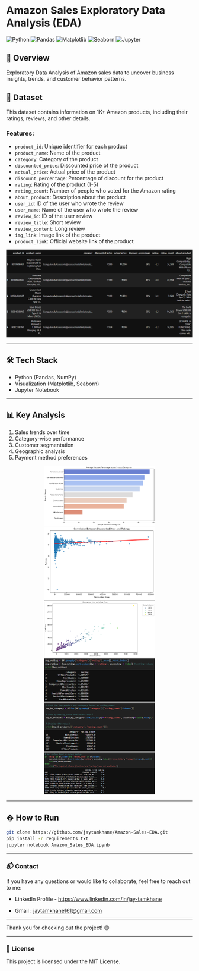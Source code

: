 # Amazon Sales Exploratory Data Analysis (EDA)

![Python](https://img.shields.io/badge/Python-3.8%2B-blue)
![Pandas](https://img.shields.io/badge/Pandas-1.2%2B-orange)
![Matplotlib](https://img.shields.io/badge/Matplotlib-3.3%2B-blueviolet)
![Seaborn](https://img.shields.io/badge/Seaborn-0.11%2B-lightblue)
![Jupyter](https://img.shields.io/badge/Jupyter-Notebook-orange)

## 📌 Overview
Exploratory Data Analysis of Amazon sales data to uncover business insights, trends, and customer behavior patterns.

## 📁 Dataset
This dataset contains information on 1K+ Amazon products, including their ratings, reviews, and other details.

### Features:

- `product_id`: Unique identifier for each product
- `product_name`: Name of the product
- `category`: Category of the product
- `discounted_price`: Discounted price of the product
- `actual_price`: Actual price of the product
- `discount_percentage`: Percentage of discount for the product
- `rating`: Rating of the product (1-5)
- `rating_count`: Number of people who voted for the Amazon rating
- `about_product`: Description about the product
- `user_id`: ID of the user who wrote the review
- `user_name`: Name of the user who wrote the review
- `review_id`: ID of the user review
- `review_title`: Short review
- `review_content`: Long review
- `img_link`: Image link of the product
- `product_link`: Official website link of the product

![Dataset Head](Images/Dataset1.png)

---

## 🛠️ Tech Stack
- Python (Pandas, NumPy)
- Visualization (Matplotlib, Seaborn)
- Jupyter Notebook

---

## 📊 Key Analysis
1. Sales trends over time
2. Category-wise performance
3. Customer segmentation
4. Geographic analysis
5. Payment method preferences

<div align="center">
  <img src="Images/Avg_Categories.png" width="300"/>
  <img src="Images/Corr.png" width="300"/>
  <img src="Images/Price.png" width="300"/>
</div>
<div align="center">
  <img src="Images/Avg_Rating.png" width="300"/>
  <img src="Images/Avg_Count.png" width="300"/>
  <img src="Images/Top_Ratings.png" width="300"/>
</div>

---

## � How to Run
```bash
git clone https://github.com/jaytamkhane/Amazon-Sales-EDA.git
pip install -r requirements.txt
jupyter notebook Amazon_Sales_EDA.ipynb
```

---
### 📬 **Contact**

If you have any questions or would like to collaborate, feel free to reach out to me:

- LinkedIn Profile - https://www.linkedin.com/in/jay-tamkhane

- Gmail : jaytamkhane161@gmail.com
---

Thank you for checking out the project! 😊

---
### 📄 License

This project is licensed under the MIT License.
